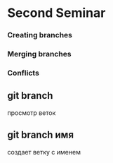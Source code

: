 # Second Seminar
### Creating branches
### Merging branches
### Conflicts

## git branch
просмотр веток
## git branch имя
создает ветку с именем